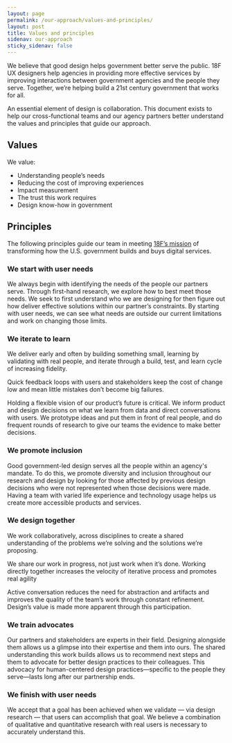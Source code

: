 ```yaml
---
layout: page
permalink: /our-approach/values-and-principles/
layout: post
title: Values and principles
sidenav: our-approach
sticky_sidenav: false
---
```


We believe that good design helps government better serve the public. 18F UX designers help agencies in providing more effective services by improving interactions between government agencies and the people they serve. Together, we’re helping build a 21st century government that works for all.

An essential element of design is collaboration. This document exists to help our cross-functional teams and our agency partners better understand the values and principles that guide our approach.


## Values

We value:
- Understanding people’s needs
- Reducing the cost of improving experiences
- Impact measurement
- The trust this work requires
- Design know-how in government


## Principles

The following principles guide our team in meeting [18F’s mission](https://18f.gsa.gov/about/#our-mission) of transforming how the U.S. government builds and buys digital services.


### We start with user needs

We always begin with identifying the needs of the people our partners serve. Through first-hand research, we explore how to best meet those needs. We seek to first understand who we are designing for then figure out how deliver effective solutions within our partner’s constraints. By starting with user needs, we can see what needs are outside our current limitations and work on changing those limits.


### We iterate to learn

We deliver early and often by building something small, learning by validating with real people, and iterate through a build, test, and learn cycle of increasing fidelity.

Quick feedback loops with users and stakeholders keep the cost of change low and mean little mistakes don’t become big failures.

Holding a flexible vision of our product’s future is critical. We inform product and design decisions on what we learn from data and direct conversations with users. We prototype ideas and put them in front of real people, and do frequent rounds of research to give our teams the evidence to make better decisions.


### We promote inclusion

Good government-led design serves all the people within an agency's mandate. To do this, we promote diversity and inclusion throughout our research and design by looking for those affected by previous design decisions who were not represented when those decisions were made. Having a team with varied life experience and technology usage helps us create more accessible products and services.


### We design together

We work collaboratively, across disciplines to create a shared understanding of the problems we’re solving and the solutions we’re proposing. 

We share our work in progress, not just work when it’s done. Working directly together increases the velocity of iterative process and promotes real agility 

Active conversation reduces the need for abstraction and artifacts and improves the quality of the team’s work through constant refinement. Design’s value is made more apparent through this participation.


### We train advocates

Our partners and stakeholders are experts in their field. Designing alongside them allows us a glimpse into their expertise and them into ours. The shared understanding this work builds allows us to recommend next steps and them to advocate for better design practices to their colleagues. This advocacy for human-centered design practices—specific to the people they serve—lasts long after our partnership ends.


### We finish with user needs

We accept that a goal has been achieved when we validate — via design research — that users can accomplish that goal. We believe a combination of qualitative and quantitative research with real users is necessary to accurately understand this.

